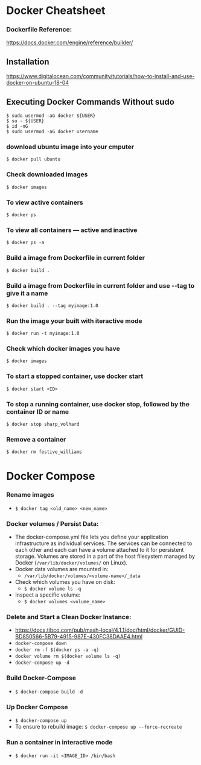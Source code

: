 # Docker Cheatsheet

### Dockerfile Reference:
https://docs.docker.com/engine/reference/builder/

## Installation
https://www.digitalocean.com/community/tutorials/how-to-install-and-use-docker-on-ubuntu-18-04


## Executing Docker Commands Without sudo

```
$ sudo usermod -aG docker ${USER}
$ su - ${USER}
$ id -nG
$ sudo usermod -aG docker username
```

### download ubuntu image into your cmputer
```
$ docker pull ubuntu
```

### Check downloaded images
```
$ docker images
```

### To view active containers
```
$ docker ps
```

### To view all containers — active and inactive
```
$ docker ps -a
```

### Build a image from Dockerfile in current folder
```
$ docker build .
```

### Build a image from Dockerfile in current folder and use --tag to give it a name
```
$ docker build . --tag myimage:1.0
```

### Run the image your built with iteractive mode
```
$ docker run -t myimage:1.0
```

### Check which docker images you have
```
$ docker images
```


### To start a stopped container, use docker start
```
$ docker start <ID>
```

### To stop a running container, use docker stop, followed by the container ID or name
```
$ docker stop sharp_volhard
```

### Remove a container
```
$ docker rm festive_williams
```

# Docker Compose

### Rename images   
* `$ docker tag <old_name> <new_name>`

### Docker volumes / Persist Data:   
* The docker-compose.yml file lets you define your application infrastructure as individual services. The services can be connected to each other and each can have a volume attached to it for persistent storage. Volumes are stored in a part of the host filesystem managed by Docker (`/var/lib/docker/volumes/` on Linux).
* Docker data volumes are mounted in:
	* `/var/lib/docker/volumes/<volume-name>/_data`
* Check which volumes you have on disk:
	* `$ docker volume ls -q`
* Inspect a specific volume:
	* `$ docker volumes <volume_name>`
	
### Delete and Start a Clean Docker Instance:   
* https://docs.tibco.com/pub/mash-local/4.1.1/doc/html/docker/GUID-BD850566-5B79-4915-987E-430FC38DAAE4.html
* `docker-compose down`
* `docker rm -f $(docker ps -a -q)`
* `docker volume rm $(docker volume ls -q)`
* `docker-compose up -d`

### Build Docker-Compose
* `$ docker-compose build -d`

### Up Docker Compose
* `$ docker-compose up`
* To ensure to rebuild image: `$ docker-compose up --force-recreate`

### Run a container in interactive mode
* `$ docker run -it <IMAGE_ID> /bin/bash`
